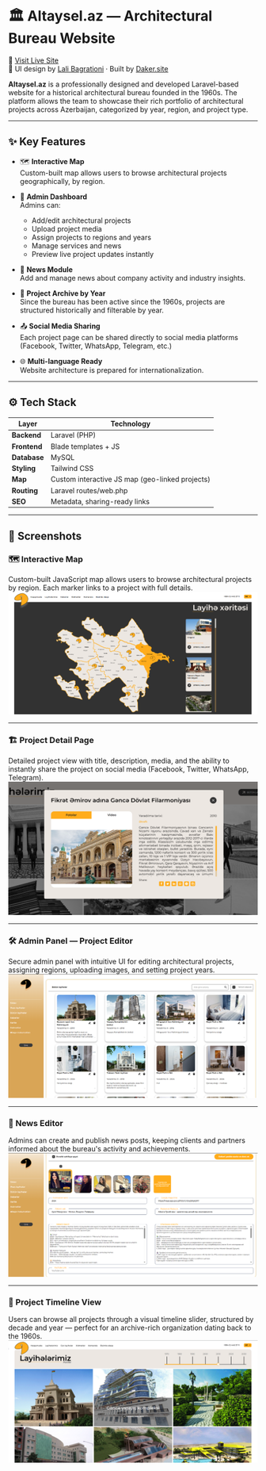 # 🏛️ Altaysel.az — Architectural Bureau Website

🔗 [Visit Live Site](https://altaysel.az/)  
🎨 UI design by [Lali Bagrationi](https://www.behance.net/ebb49210) · Built by [Daker.site](https://daker.site)

**Altaysel.az** is a professionally designed and developed Laravel-based website for a historical architectural bureau founded in the 1960s. The platform allows the team to showcase their rich portfolio of architectural projects across Azerbaijan, categorized by year, region, and project type.

---

## ✨ Key Features

- 🗺️ **Interactive Map**  
  Custom-built map allows users to browse architectural projects geographically, by region.

- 🧰 **Admin Dashboard**  
  Admins can:
  - Add/edit architectural projects
  - Upload project media
  - Assign projects to regions and years
  - Manage services and news
  - Preview live project updates instantly

- 📰 **News Module**  
  Add and manage news about company activity and industry insights.

- 📆 **Project Archive by Year**  
  Since the bureau has been active since the 1960s, projects are structured historically and filterable by year.

- 📤 **Social Media Sharing**  
  Each project page can be shared directly to social media platforms (Facebook, Twitter, WhatsApp, Telegram, etc.)

- 🌐 **Multi-language Ready**  
  Website architecture is prepared for internationalization.

---

## ⚙️ Tech Stack

| Layer           | Technology            |
|----------------|------------------------|
| **Backend**     | Laravel (PHP)          |
| **Frontend**    | Blade templates + JS   |
| **Database**    | MySQL                  |
| **Styling**     | Tailwind CSS           |
| **Map**         | Custom interactive JS map (geo-linked projects) |
| **Routing**     | Laravel routes/web.php |
| **SEO**         | Metadata, sharing-ready links |

---
## 📸 Screenshots

### 🗺️ Interactive Map
Custom-built JavaScript map allows users to browse architectural projects by region. Each marker links to a project with full details.
![Interactive Map](assets/screenshots/interactive-map.png)

---

### 🏗️ Project Detail Page
Detailed project view with title, description, media, and the ability to instantly share the project on social media (Facebook, Twitter, WhatsApp, Telegram).
![Project Detail](assets/screenshots/project-detail.png)

---

### 🛠️ Admin Panel — Project Editor
Secure admin panel with intuitive UI for editing architectural projects, assigning regions, uploading images, and setting project years.
![Admin Project Editor](assets/screenshots/admin-project-editor.png)

---

### 📰 News Editor
Admins can create and publish news posts, keeping clients and partners informed about the bureau's activity and achievements.
![News Editor](assets/screenshots/news-editor.png)

---

### 📆 Project Timeline View
Users can browse all projects through a visual timeline slider, structured by decade and year — perfect for an archive-rich organization dating back to the 1960s.
![Project Timeline](assets/screenshots/project-timeline.png)

